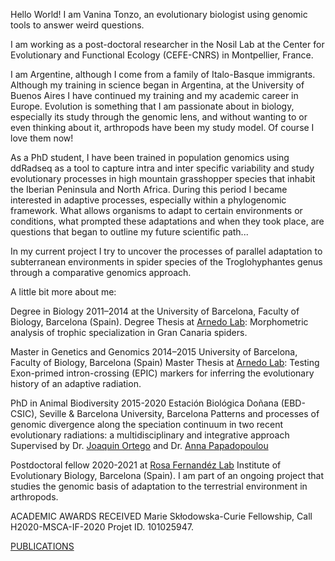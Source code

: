 Hello World! 
I am Vanina Tonzo, an evolutionary biologist using genomic tools to answer weird questions.

I am working as a post-doctoral researcher in the Nosil Lab at the Center for Evolutionary and Functional Ecology (CEFE-CNRS) in Montpellier, France.

I am Argentine, although I come from a family of Italo-Basque immigrants. Although my training in science began in Argentina, at the University of Buenos Aires I have continued my training and my academic career in Europe.
Evolution is something that I am passionate about in biology, especially its study through the genomic lens, and without wanting to or even thinking about it, arthropods have been my study model. Of course I love them now!

As a PhD student, I have been trained in population genomics using ddRadseq as a tool to capture intra and inter specific variability and study evolutionary processes in high mountain grasshopper species that inhabit the Iberian Peninsula and North Africa. 
During this period I became interested in adaptive processes, especially within a phylogenomic framework. What allows organisms to adapt to certain environments or conditions, what prompted these adaptations and when they took place, are questions that began to outline my future scientific path...

In my current project I try to uncover the processes of parallel adaptation to subterranean environments in spider species of the Troglohyphantes genus through a comparative genomics approach. 

A little bit more about me:

Degree in Biology 2011–2014 at the University of Barcelona, Faculty of Biology, Barcelona (Spain).
Degree Thesis at [Arnedo Lab](https://www.marnedo.net/): Morphometric analysis of trophic specialization in Gran Canaria spiders. 

Master in Genetics and Genomics 2014–2015
University of Barcelona, Faculty of Biology, Barcelona (Spain)
Master Thesis at [Arnedo Lab](https://www.marnedo.net/): Testing Exon-primed intron-crossing (EPIC) markers for inferring the evolutionary history of an adaptive radiation.

PhD in Animal Biodiversity 2015-2020 
Estación Biológica Doñana (EBD-CSIC), Seville & Barcelona University, Barcelona
Patterns and processes of genomic divergence along the speciation continuum in two recent evolutionary
radiations: a multidisciplinary and integrative approach
Supervised by Dr. [Joaquin Ortego](https://www.ortegolab.com/) and  Dr. [Anna Papadopoulou](https://meelab.weebly.com/)

Postdoctoral fellow 2020-2021 at [Rosa Fernandéz Lab](https://www.metazomics.com/)
Institute of Evolutionary Biology, Barcelona (Spain).
I am part of an ongoing project that studies the genomic basis of adaptation to the terrestrial environment in arthropods.

ACADEMIC AWARDS RECEIVED
Marie Skłodowska-Curie Fellowship, Call H2020-MSCA-IF-2020
Projet ID. 101025947.

[PUBLICATIONS](https://scholar.google.com/citations?user=BhjQ030AAAAJ&hl=en)

